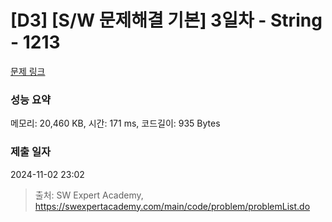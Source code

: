 # [D3] [S/W 문제해결 기본] 3일차 - String - 1213 

[문제 링크](https://swexpertacademy.com/main/code/problem/problemDetail.do?contestProbId=AV14P0c6AAUCFAYi) 

### 성능 요약

메모리: 20,460 KB, 시간: 171 ms, 코드길이: 935 Bytes

### 제출 일자

2024-11-02 23:02



> 출처: SW Expert Academy, https://swexpertacademy.com/main/code/problem/problemList.do